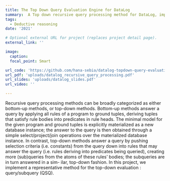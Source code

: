 ```yaml
---
title: The Top Down Query Evaluation Engine for DataLog
summary:  A Top down recursive query processing method for DataLog, implemented in Java.
tags:
  - Deductive reasoning
date: '2021'

# Optional external URL for project (replaces project detail page).
external_link: ''

image:
  caption:
  focal_point: Smart

url_code: 'https://github.com/hana-sebia/datalog-topdown-query-evaluation-engine'
url_pdf: 'uploads/datalog_recursive_query_processing.pdf'
url_slides: 'uploads/datalog_slides.pdf'
url_video: ''

---
```


Recursive query processing methods can be broadly categorized as either bottom-up methods, or top-down methods. Bottom-up methods
answer a query by applying all rules of a program to ground tuples, deriving tuples that satisfy rule bodies into predicates in rule heads.
The minimal model for the given program and ground tuples is explicitly materialized as a new database instance; the answer to the query is
then obtained through a simple select/project/join operations over the materialized database instance. In contrast, top-down methods answer
a query by pushing selection criteria (i.e. constants) from the query down into rules that may answer the query (i.e. rules deriving into
predicates being queried), creating more (sub)queries from the atoms of these rules’ bodies; the subqueries are in turn answered in a sim-
ilar, top-down fashion. In this project, we implement a representative method for the top-down evaluation : query/subquery (QSQ).